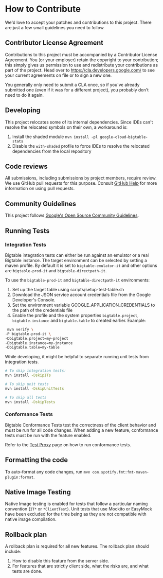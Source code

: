 # How to Contribute

We'd love to accept your patches and contributions to this project. There are
just a few small guidelines you need to follow.

## Contributor License Agreement

Contributions to this project must be accompanied by a Contributor License
Agreement. You (or your employer) retain the copyright to your contribution;
this simply gives us permission to use and redistribute your contributions as
part of the project. Head over to <https://cla.developers.google.com/> to see
your current agreements on file or to sign a new one.

You generally only need to submit a CLA once, so if you've already submitted one
(even if it was for a different project), you probably don't need to do it
again.

## Developing

This project relocates some of its internal dependencies. Since IDEs can't resolve the relocated symbols on their own,
a workaround is:

1. Install the shaded module `mvn install -pl google-cloud-bigtable-stats`
2. Disable the `with-shaded` profile to force IDEs to resolve the relocated dependencies from the local repository

## Code reviews

All submissions, including submissions by project members, require review. We
use GitHub pull requests for this purpose. Consult
[GitHub Help](https://help.github.com/articles/about-pull-requests/) for more
information on using pull requests.

## Community Guidelines

This project follows
[Google's Open Source Community Guidelines](https://opensource.google.com/conduct/).


## Running Tests

### Integration Tests

Bigtable integration tests can either be run against an emulator or a real Bigtable instance.
The target environment can be selected by setting a maven profile. By default it is set to
`bigtable-emulator-it` and other options are `bigtable-prod-it` and `bigtable-directpath-it`.

To use the `bigtable-prod-it` and `bigtable-directpath-it` environments:

1. Set up the target table using scripts/setup-test-table.sh
2. Download the JSON service account credentials file from the Google Developer's Console.
3. Set the environment variable GOOGLE_APPLICATION_CREDENTIALS to the path of the credentials file
4. Enable the profile and the system properties `bigtable.project`, `bigtable.instance`
   and `bigtable.table` to created earlier. Example:
  ```bash
   mvn verify \
  -P bigtable-prod-it \
  -Dbigtable.project=my-project
  -Dbigtable.instance=my-instance
  -Dbigtable.table=my-table
  ```

While developing, it might be helpful to separate running unit tests from integration tests.

```bash
# To skip integration tests:
mvn install -DskipITs

# To skip unit tests
mvn install -DskipUnitTests

# To skip all tests
mvn install -DskipTests
```

### Conformance Tests

Bigtable Conformance Tests test the correctness of the client behavior and must be run for all code changes.
When adding a new feature, conformance tests must be run with the feature enabled.

Refer to the [Test Proxy](https://github.com/googleapis/java-bigtable/tree/main/test-proxy#cbt-java-test-proxy) page
on how to run conformance tests.

## Formatting the code

To auto-format any code changes, run ``mvn com.spotify.fmt:fmt-maven-plugin:format``.

## Native Image Testing
Native Image testing is enabled for tests that follow a particular naming
convention (`IT*` or `*ClientTest`). Unit tests that use Mockito or EasyMock
have been excluded for the time being as they are not compatible with native
image compilation.

## Rollback plan

A rollback plan is required for all new features. The rollback plan should include:

1. How to disable this feature from the server side.
2. For features that are strictly client side, what the risks are, and what tests are done.
